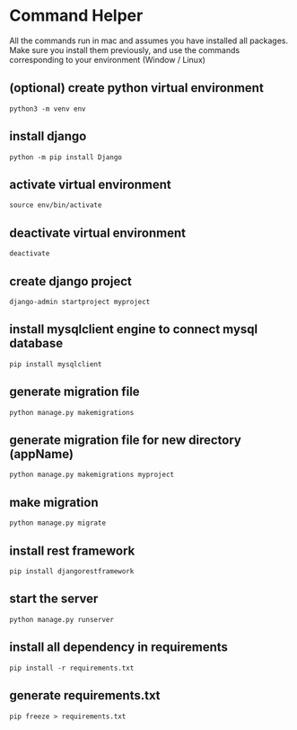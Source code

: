 # Command Helper

All the commands run in mac and assumes you have installed all packages. Make sure you install them previously, and use the commands corresponding to your environment (Window / Linux)

## (optional) create python virtual environment
```
python3 -m venv env
```

## install django
```
python -m pip install Django
```

## activate virtual environment
```
source env/bin/activate
```

## deactivate virtual environment
```
deactivate
```

## create django project
```
django-admin startproject myproject
```

## install mysqlclient engine to connect mysql database
```
pip install mysqlclient
```

## generate migration file
```
python manage.py makemigrations
```

## generate migration file for new directory (appName)
```
python manage.py makemigrations myproject
```

## make migration
```
python manage.py migrate
```

## install rest framework
```
pip install djangorestframework
```

## start the server
```
python manage.py runserver 
```

## install all dependency in requirements
```
pip install -r requirements.txt
```

## generate requirements.txt
```
pip freeze > requirements.txt
```
